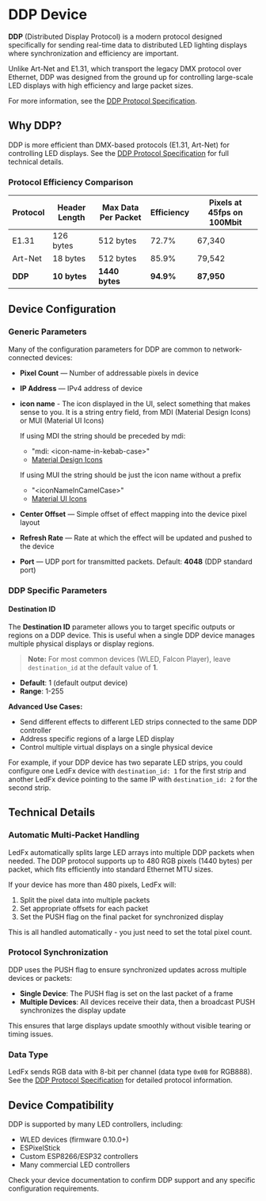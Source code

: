 # DDP Device

**DDP** (Distributed Display Protocol) is a modern protocol designed specifically for sending real-time data to distributed LED lighting displays where synchronization and efficiency are important.

Unlike Art-Net and E1.31, which transport the legacy DMX protocol over Ethernet, DDP was designed from the ground up for controlling large-scale LED displays with high efficiency and large packet sizes.

For more information, see the [DDP Protocol Specification](http://www.3waylabs.com/ddp/).

## Why DDP?

DDP is more efficient than DMX-based protocols (E1.31, Art-Net) for controlling LED displays. See the [DDP Protocol Specification](http://www.3waylabs.com/ddp/) for full technical details.

### Protocol Efficiency Comparison

| Protocol | Header Length | Max Data Per Packet | Efficiency | Pixels at 45fps on 100Mbit |
|----------|---------------|---------------------|------------|------------------------------|
| E1.31    | 126 bytes     | 512 bytes           | 72.7%      | 67,340                       |
| Art-Net  | 18 bytes      | 512 bytes           | 85.9%      | 79,542                       |
| **DDP**  | **10 bytes**  | **1440 bytes**      | **94.9%**  | **87,950**                   |

## Device Configuration

### Generic Parameters

Many of the configuration parameters for DDP are common to network-connected devices:

- **Pixel Count** — Number of addressable pixels in device
- **IP Address** — IPv4 address of device
- **icon name** - The icon displayed in the UI, select something that makes sense to you. It is a string entry field, from MDI (Material Design Icons) or MUI (Material UI Icons)

    If using MDI the string should be preceded by mdi:
  -   "mdi: \<icon-name-in-kebab-case\>"
  -   [Material Design Icons](https://pictogrammers.com/library/mdi/)

    If using MUI the string should be just the icon name without a prefix
  -   "\<iconNameInCamelCase\>"
  -   [Material UI Icons](https://mui.com/material-ui/material-icons/)

- **Center Offset** — Simple offset of effect mapping into the device pixel layout
- **Refresh Rate** — Rate at which the effect will be updated and pushed to the device
- **Port** — UDP port for transmitted packets. Default: **4048** (DDP standard port)

### DDP Specific Parameters

#### Destination ID

The **Destination ID** parameter allows you to target specific outputs or regions on a DDP device. This is useful when a single DDP device manages multiple physical displays or display regions.

> **Note:** For most common devices (WLED, Falcon Player), leave `destination_id` at the default value of **1**.

- **Default**: 1 (default output device)
- **Range**: 1-255

**Advanced Use Cases:**
- Send different effects to different LED strips connected to the same DDP controller
- Address specific regions of a large LED display
- Control multiple virtual displays on a single physical device

For example, if your DDP device has two separate LED strips, you could configure one LedFx device with `destination_id: 1` for the first strip and another LedFx device pointing to the same IP with `destination_id: 2` for the second strip.

## Technical Details

### Automatic Multi-Packet Handling

LedFx automatically splits large LED arrays into multiple DDP packets when needed. The DDP protocol supports up to 480 RGB pixels (1440 bytes) per packet, which fits efficiently into standard Ethernet MTU sizes.

If your device has more than 480 pixels, LedFx will:
1. Split the pixel data into multiple packets
2. Set appropriate offsets for each packet
3. Set the PUSH flag on the final packet for synchronized display

This is all handled automatically - you just need to set the total pixel count.

### Protocol Synchronization

DDP uses the PUSH flag to ensure synchronized updates across multiple devices or packets:

- **Single Device**: The PUSH flag is set on the last packet of a frame
- **Multiple Devices**: All devices receive their data, then a broadcast PUSH synchronizes the display update

This ensures that large displays update smoothly without visible tearing or timing issues.

### Data Type

LedFx sends RGB data with 8-bit per channel (data type `0x0B` for RGB888). See the [DDP Protocol Specification](http://www.3waylabs.com/ddp/) for detailed protocol information.

## Device Compatibility

DDP is supported by many LED controllers, including:

- WLED devices (firmware 0.10.0+)
- ESPixelStick
- Custom ESP8266/ESP32 controllers
- Many commercial LED controllers

Check your device documentation to confirm DDP support and any specific configuration requirements.
